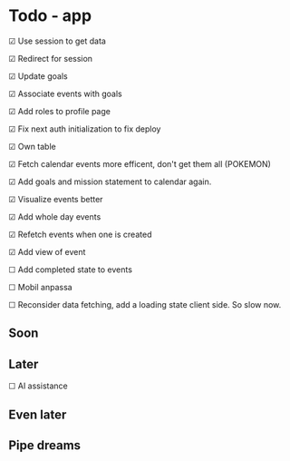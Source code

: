 # Todo - app

&#x2611; Use session to get data

&#x2611; Redirect for session

&#x2611; Update goals

&#x2611; Associate events with goals

&#x2611; Add roles to profile page 

&#x2611; Fix next auth initialization to fix deploy

&#x2611; Own table

&#x2611; Fetch calendar events more efficent, don't get them all (POKEMON)

&#x2611; Add goals and mission statement to calendar again.

&#x2611; Visualize events better

&#x2611; Add whole day events

&#x2611; Refetch events when one is created

&#x2611; Add view of event

&#x2610; Add completed state to events

&#x2610; Mobil anpassa

&#x2610; Reconsider data fetching, add a loading state client side. So slow now.


## Soon


## Later

&#x2610; AI assistance


## Even later

## Pipe dreams

